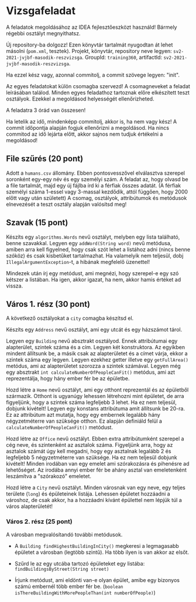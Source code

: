 # Vizsgafeladat
A feladatok megoldásához az IDEA fejlesztőeszközt használd! Bármely régebbi osztályt megnyithatsz.

Új repository-ba dolgozz! Ezen könyvtár tartalmát nyugodtan át lehet másolni (`pom.xml`, tesztek). Projekt, könyvtár,
repository neve legyen: `sv2-2021-jvjbf-masodik-reszvizsga`. GroupId: `training360`, artifactId: `sv2-2021-jvjbf-masodik-reszvizsga`.

Ha ezzel kész vagy, azonnal commitolj, a commit szövege legyen: "init".

Az egyes feladatokat külön csomagba szervezd! A csomagneveket a feladat leírásában találod. Minden egyes
feladathoz tartoznak  előre elkészített teszt osztályok. Ezekkel a megoldásod helyességét ellenőrizheted.

A feladatra 3 órád van összesen!

Ha letelik az idő, mindenképp commitolj, akkor is, ha nem vagy kész! A commit időpontja alapján fogjuk
ellenőrizni a megoldásod. Ha nincs commitod az idő lejárta előtt, akkor sajnos nem tudjuk értékelni a megoldásod!

## File szűrés (20 pont)
Adott a `humans.csv` állomány. Ebben pontosvesszővel elválasztva szerepel soronként egy-egy név és egy
személyi szám. A feladat az, hogy olvasd be a file tartalmát, majd egy új fájlba írd ki a férfiak összes
adatát. (A férfiak személyi száma 1-essel vagy 3-massal kezdődik, attól függően, hogy 2000 előtt vagy után
született) A csomag, osztályok, attribútumok és metódusok elnevezését a teszt osztály alapján valósítsd meg!

## Szavak (15 pont)
Készíts egy `algorithms.Words` nevű osztályt, melyben egy lista található, benne szavakkal. Legyen
egy `addWord(String word)` nevű metódusa, amiben arra kell figyelned, hogy csak szót lehet a listához
adni (nincs benne szóköz) és csak kisbetűket tartalmazhat. Ha valamelyik nem teljesül, dobj `IllegalArgumentException`-t,
a hibának megfelelő üzenettel!<br>

Mindezek után írj egy metódust, ami megnézi, hogy szerepel-e egy szó kétszer a listában. Ha igen, akkor igazat,
ha nem, akkor hamis értéket ad vissza.

## Város 1. rész (30 pont)
A következő osztályokat a `city` comagba készítsd el.<br>

Készíts egy `Address` nevű osztályt, ami egy utcát és egy házszámot tárol.<br>

Legyen egy `Building` nevű absztrakt osztályod. Ennek attribútumai egy alapterület, szintek száma és a cím.
Legyen két konstruktora. Az egyikben mindent állítsunk be, a másik csak az alapterületet és a címet várja,
ekkor a szintek száma egy legyen. Legyen ezekhez getter illetve egy `getFullArea()` metódus, ami az alapterületet
szorozza a szintek számával. Legyen még egy absztrakt `int calculateNumberOfPeopleCanFit()` metódus, ami azt
reprezentálja, hogy hány ember fér be az épületbe. <br>

Hozd létre a `Home` nevű osztályt, ami egy otthont reprezentál és az épületből származik. Otthont is ugyanúgy
lehessen létrehozni mint épületet, de arra figyeljünk, hogy a szintek száma legfeljebb 3 lehet. Ha ez nem teljesül,
dobjunk kivételt! Legyen egy konstans attribútuma amit állítsunk be 20-ra. Ez az attribútum azt mutatja, hogy egy
embernek legalább hány négyzetméterre van szüksége otthon. Ez alapján definiáld felül a `calculateNumberOfPeopleCanFit()`
metódust. <br>

Hozd létre az `Office` nevű osztályt. Ebben extra attribútumként szerepel a cég neve, és szintenként az
asztalok száma. Figyeljünk arra, hogy az asztalok számát úgy kell megadni, hogy egy asztalnak legalább 2 és
legfeljebb 5 négyzetméterre van szüksége. Ha ez nem teljesül dobjunk kivételt! Minden irodában van egy emelet
ami szórakozásra és pihenésre ad lehetőséget. Az irodába annyi ember fér be ahány asztal van emeletenként
leszámítva a "szórakozó" emeletet. <br>

Hozd létre a `City` nevű osztályt. Minden városnak van egy neve, egy teljes területe (`long`) és épületeinek
listája. Lehessen épületet hozzáadni a városhoz, de csak akkor, ha a hozzáadni kívánt épülettel nem lépjük
túl a város alapterületét!

### Város 2. rész (25 pont)
A városban megvalósítandó további metódusok.
* A `Building findHighestBuildingInCity()` megkeresi a legmagasabb épületet a városban (legtöbb szintű).
  Ha több ilyen is van akkor az elsőt.

* Szűrd le az egy utcába tartozó épületeket egy listába:  `findBuildingsByStreet(String street)`

* Írjunk metódust, ami eldönti van-e olyan épület, amibe egy bizonyos számú embernél több ember fér be.
  (`boolean isThereBuildingWithMorePeopleThan(int numberOfPeople)`)